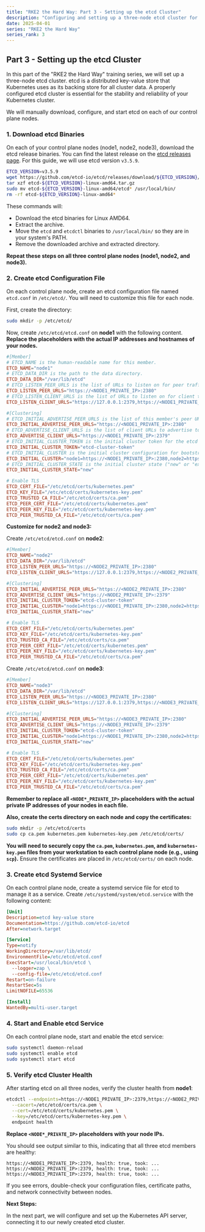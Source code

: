```yaml
---
title: "RKE2 the Hard Way: Part 3 - Setting up the etcd Cluster"
description: "Configuring and setting up a three-node etcd cluster for Kubernetes."
date: 2025-04-01
series: "RKE2 the Hard Way"
series_rank: 3
---
```


## Part 3 - Setting up the etcd Cluster

In this part of the "RKE2 the Hard Way" training series, we will set up a three-node etcd cluster. etcd is a distributed key-value store that Kubernetes uses as its backing store for all cluster data. A properly configured etcd cluster is essential for the stability and reliability of your Kubernetes cluster.

We will manually download, configure, and start etcd on each of our control plane nodes.

### 1. Download etcd Binaries

On each of your control plane nodes (node1, node2, node3), download the etcd release binaries.  You can find the latest release on the [etcd releases page](https://github.com/etcd-io/etcd/releases). For this guide, we will use etcd version `v3.5.9`.

```bash
ETCD_VERSION=v3.5.9
wget https://github.com/etcd-io/etcd/releases/download/${ETCD_VERSION}/etcd-${ETCD_VERSION}-linux-amd64.tar.gz
tar xzf etcd-${ETCD_VERSION}-linux-amd64.tar.gz
sudo mv etcd-${ETCD_VERSION}-linux-amd64/etcd* /usr/local/bin/
rm -rf etcd-${ETCD_VERSION}-linux-amd64*
```

These commands will:

*   Download the etcd binaries for Linux AMD64.
*   Extract the archive.
*   Move the `etcd` and `etcdctl` binaries to `/usr/local/bin/` so they are in your system's PATH.
*   Remove the downloaded archive and extracted directory.

**Repeat these steps on all three control plane nodes (node1, node2, and node3).**

### 2. Create etcd Configuration File

On each control plane node, create an etcd configuration file named `etcd.conf` in `/etc/etcd/`. You will need to customize this file for each node.

First, create the directory:

```bash
sudo mkdir -p /etc/etcd/
```

Now, create `/etc/etcd/etcd.conf` on **node1** with the following content. **Replace the placeholders with the actual IP addresses and hostnames of your nodes.**

```conf
#[Member]
# ETCD_NAME is the human-readable name for this member.
ETCD_NAME="node1"
# ETCD_DATA_DIR is the path to the data directory.
ETCD_DATA_DIR="/var/lib/etcd"
# ETCD_LISTEN_PEER_URLS is the list of URLs to listen on for peer traffic.
ETCD_LISTEN_PEER_URLS="https://<NODE1_PRIVATE_IP>:2380"
# ETCD_LISTEN_CLIENT_URLS is the list of URLs to listen on for client traffic.
ETCD_LISTEN_CLIENT_URLS="https://127.0.0.1:2379,https://<NODE1_PRIVATE_IP>:2379"

#[Clustering]
# ETCD_INITIAL_ADVERTISE_PEER_URLS is the list of this member's peer URLs to advertise to the rest of the cluster.
ETCD_INITIAL_ADVERTISE_PEER_URLS="https://<NODE1_PRIVATE_IP>:2380"
# ETCD_ADVERTISE_CLIENT_URLS is the list of client URLs to advertise to clients.
ETCD_ADVERTISE_CLIENT_URLS="https://<NODE1_PRIVATE_IP>:2379"
# ETCD_INITIAL_CLUSTER_TOKEN is the initial cluster token for the etcd cluster during bootstrap.
ETCD_INITIAL_CLUSTER_TOKEN="etcd-cluster-token"
# ETCD_INITIAL_CLUSTER is the initial cluster configuration for bootstrapping.
ETCD_INITIAL_CLUSTER="node1=https://<NODE1_PRIVATE_IP>:2380,node2=https://<NODE2_PRIVATE_IP>:2380,node3=https://<NODE3_PRIVATE_IP>:2380"
# ETCD_INITIAL_CLUSTER_STATE is the initial cluster state ("new" or "existing").
ETCD_INITIAL_CLUSTER_STATE="new"

# Enable TLS
ETCD_CERT_FILE="/etc/etcd/certs/kubernetes.pem"
ETCD_KEY_FILE="/etc/etcd/certs/kubernetes-key.pem"
ETCD_TRUSTED_CA_FILE="/etc/etcd/certs/ca.pem"
ETCD_PEER_CERT_FILE="/etc/etcd/certs/kubernetes.pem"
ETCD_PEER_KEY_FILE="/etc/etcd/certs/kubernetes-key.pem"
ETCD_PEER_TRUSTED_CA_FILE="/etc/etcd/certs/ca.pem"
```

**Customize for node2 and node3:**

Create `/etc/etcd/etcd.conf` on **node2**:

```conf
#[Member]
ETCD_NAME="node2"
ETCD_DATA_DIR="/var/lib/etcd"
ETCD_LISTEN_PEER_URLS="https://<NODE2_PRIVATE_IP>:2380"
ETCD_LISTEN_CLIENT_URLS="https://127.0.0.1:2379,https://<NODE2_PRIVATE_IP>:2379"

#[Clustering]
ETCD_INITIAL_ADVERTISE_PEER_URLS="https://<NODE2_PRIVATE_IP>:2380"
ETCD_ADVERTISE_CLIENT_URLS="https://<NODE2_PRIVATE_IP>:2379"
ETCD_INITIAL_CLUSTER_TOKEN="etcd-cluster-token"
ETCD_INITIAL_CLUSTER="node1=https://<NODE1_PRIVATE_IP>:2380,node2=https://<NODE2_PRIVATE_IP>:2380,node3=https://<NODE3_PRIVATE_IP>:2380"
ETCD_INITIAL_CLUSTER_STATE="new"

# Enable TLS
ETCD_CERT_FILE="/etc/etcd/certs/kubernetes.pem"
ETCD_KEY_FILE="/etc/etcd/certs/kubernetes-key.pem"
ETCD_TRUSTED_CA_FILE="/etc/etcd/certs/ca.pem"
ETCD_PEER_CERT_FILE="/etc/etcd/certs/kubernetes.pem"
ETCD_PEER_KEY_FILE="/etc/etcd/certs/kubernetes-key.pem"
ETCD_PEER_TRUSTED_CA_FILE="/etc/etcd/certs/ca.pem"
```

Create `/etc/etcd/etcd.conf` on **node3**:

```conf
#[Member]
ETCD_NAME="node3"
ETCD_DATA_DIR="/var/lib/etcd"
ETCD_LISTEN_PEER_URLS="https://<NODE3_PRIVATE_IP>:2380"
ETCD_LISTEN_CLIENT_URLS="https://127.0.0.1:2379,https://<NODE3_PRIVATE_IP>:2379"

#[Clustering]
ETCD_INITIAL_ADVERTISE_PEER_URLS="https://<NODE3_PRIVATE_IP>:2380"
ETCD_ADVERTISE_CLIENT_URLS="https://<NODE3_PRIVATE_IP>:2379"
ETCD_INITIAL_CLUSTER_TOKEN="etcd-cluster-token"
ETCD_INITIAL_CLUSTER="node1=https://<NODE1_PRIVATE_IP>:2380,node2=https://<NODE2_PRIVATE_IP>:2380,node3=https://<NODE3_PRIVATE_IP>:2380"
ETCD_INITIAL_CLUSTER_STATE="new"

# Enable TLS
ETCD_CERT_FILE="/etc/etcd/certs/kubernetes.pem"
ETCD_KEY_FILE="/etc/etcd/certs/kubernetes-key.pem"
ETCD_TRUSTED_CA_FILE="/etc/etcd/certs/ca.pem"
ETCD_PEER_CERT_FILE="/etc/etcd/certs/kubernetes.pem"
ETCD_PEER_KEY_FILE="/etc/etcd/certs/kubernetes-key.pem"
ETCD_PEER_TRUSTED_CA_FILE="/etc/etcd/certs/ca.pem"
```

**Remember to replace all `<NODE*_PRIVATE_IP>` placeholders with the actual private IP addresses of your nodes in each file.**

**Also, create the certs directory on each node and copy the certificates:**

```bash
sudo mkdir -p /etc/etcd/certs
sudo cp ca.pem kubernetes.pem kubernetes-key.pem /etc/etcd/certs/
```
**You will need to securely copy the `ca.pem`, `kubernetes.pem`, and `kubernetes-key.pem` files from your workstation to each control plane node (e.g., using `scp`).**  Ensure the certificates are placed in `/etc/etcd/certs/` on each node.

### 3. Create etcd Systemd Service

On each control plane node, create a systemd service file for etcd to manage it as a service. Create `/etc/systemd/system/etcd.service` with the following content:

```ini
[Unit]
Description=etcd key-value store
Documentation=https://github.com/etcd-io/etcd
After=network.target

[Service]
Type=notify
WorkingDirectory=/var/lib/etcd/
EnvironmentFile=/etc/etcd/etcd.conf
ExecStart=/usr/local/bin/etcd \
  --logger=zap \
  --config-file=/etc/etcd/etcd.conf
Restart=on-failure
RestartSec=5s
LimitNOFILE=65536

[Install]
WantedBy=multi-user.target
```

### 4. Start and Enable etcd Service

On each control plane node, start and enable the etcd service:

```bash
sudo systemctl daemon-reload
sudo systemctl enable etcd
sudo systemctl start etcd
```

### 5. Verify etcd Cluster Health

After starting etcd on all three nodes, verify the cluster health from **node1**:

```bash
etcdctl --endpoints=https://<NODE1_PRIVATE_IP>:2379,https://<NODE2_PRIVATE_IP>:2379,https://<NODE3_PRIVATE_IP>:2379 \
  --cacert=/etc/etcd/certs/ca.pem \
  --cert=/etc/etcd/certs/kubernetes.pem \
  --key=/etc/etcd/certs/kubernetes-key.pem \
  endpoint health
```

**Replace `<NODE*_PRIVATE_IP>` placeholders with your node IPs.**

You should see output similar to this, indicating that all three etcd members are healthy:

```
https://<NODE1_PRIVATE_IP>:2379, health: true, took: ...
https://<NODE2_PRIVATE_IP>:2379, health: true, took: ...
https://<NODE3_PRIVATE_IP>:2379, health: true, took: ...
```

If you see errors, double-check your configuration files, certificate paths, and network connectivity between nodes.

**Next Steps:**

In the next part, we will configure and set up the Kubernetes API server, connecting it to our newly created etcd cluster.
